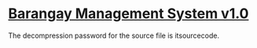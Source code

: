 # [Barangay Management System v1.0](https://itsourcecode.com/free-projects/php-project/barangay-management-system-project-in-php-with-source-code/)

The decompression password for the source file is itsourcecode.

